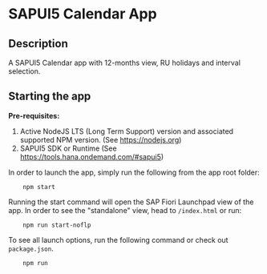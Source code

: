 # SAPUI5 Calendar App

## Description

A SAPUI5 Calendar app with 12-months view, RU holidays and interval selection.

## Starting the app

**Pre-requisites:**

1. Active NodeJS LTS (Long Term Support) version and associated supported NPM version.  (See <https://nodejs.org>)
2. SAPUI5 SDK or Runtime (See <https://tools.hana.ondemand.com/#sapui5>)

In order to launch the app, simply run the following from the app root folder:

```shell
    npm start
```

Running the start command will open the SAP Fiori Launchpad view of the app. In order to see the "standalone" view, head to `/index.html` or run:

```shell
    npm run start-noflp
```

To see all launch options, run the following command or check out `package.json`.

```shell
    npm run
```
